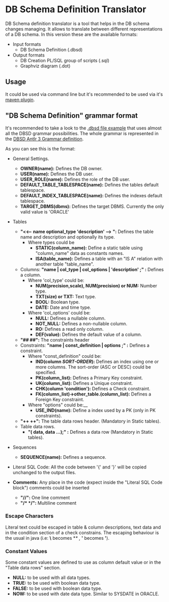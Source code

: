 DB Schema Definition Translator
===============================

DB Schema definition translator is a tool that helps in the DB schema changes managing.
It allows to translate between different representations of a DB schema.
In this version these are the available formats:

* Input formats
  * DB Schema Definition (.dbsd)
* Output formats
  * DB Creation PL/SQL group of scripts (.sql)
  * Graphviz diagram (.dot)


Usage
-----

It could be used via command line but it's recommended to be used via it's [maven plugin][1].


"DB Schema Definition" grammar format
-----------------------------------------
It's recommended to take a look to the [.dbsd file example][2] that uses almost all the DBSD grammar possibilities.
The whole grammar is represented in the [DBSD Antlr 3 Grammar definition][3].

As you can see this is the format:

* General Settings.
  * __OWNER(name):__ Defines the DB owner.
  * __USER(name):__ Defines the DB user.
  * __USER_ROLE(name):__ Defines the role of the DB user.
  * __DEFAULT_TABLE_TABLESPACE(name):__ Defines the tables default tablespace.
  * __DEFAULT_INDEX_TABLESPACE(name):__ Defines the indexes default tablespace.
  * __TARGET_DBMS(dbms):__ Defines the target DBMS. Currently the only valid value is 'ORACLE'
* Tables
  * __"<<-- name optional_type 'description' --> ":__ Defines the table name and description and optionally its type.
    * Where types could be
      * __STATIC(column_name):__ Define a static table using "column_name" data as constants names.
      * __ISA(table_name):__ Defines a table with an "IS A" relation with another table "table_name".
  * Columns: __"name | col_type | col_options | 'description' ;" :__ Defines a column.
      * Where 'col_type' could be:
         * __NUM(precision,scale), NUM(precision) or NUM:__ Number type.
         * __TXT(size) or TXT:__ Text type.
         * __BOOL:__ Boolean type.
         * __DATE:__ Date and time type.
      * Where 'col_options' could be:
         * __NULL:__ Defines a nullable column.
         * __NOT_NULL:__ Defines a non-nullable column.
         * __RO:__ Defines a read only column.
         * __DEF(value):__ Defines the default value of a column.
  * __"##     ##":__ The constraints header
  * Constraints: __"name | const_definition | options ;" :__ Defines a constraint.
      * Where "const_definition" could be:
         * __IND(column *SORT-ORDER*):__ Defines an index using one or more columns. The sort-order (ASC or DESC) could be specified.
         * __PK(column_list):__ Defines a Primary Key constraint.
         * __UK(column_list):__ Defines a Unique constraint.
         * __CHK(column 'condition'):__ Defines a Check constraint.
         * __FK(column_list)->other_table.(column_list):__ Defines a Foreign Key constraint.
      * Where "options" could be:__
         * __USE_IND(name):__ Define a index used by a PK (only in PK constraints).
  * __"++     ++":__ The table data rows header. (Mandatory in Static tables).
  * Table data rows.
    * __"( data, data ...);" :__ Defines a data row (Mandatory in Static tables).
* Sequences
  * __SEQUENCE(name):__ Defines a sequence.
* Literal SQL Code: All the code between '{' and '}' will be copied unchanged to the output files.

* __Comments:__ Any place in the code (expect inside the "Literal SQL Code block") comments could be inserted
  * __"//":__  One line comment
  * __"/* */":__ Multiline comment

### Escape Characters ###
Literal text could be escaped in table & column descriptions, text data and in the condition section of a check constrains.
The escaping behaviour is the usual in java (i.e: **\\** becomes **\** , **\'** becomes **'**).

### Constant Values ###
Some constant values are defined to use as column default value or in the "Table data rows" section.
  * __NULL:__ to be used with all data types.
  * __TRUE:__ to be used with boolean data type.
  * __FALSE:__ to be used with boolean data type.
  * __NOW:__ to be used with date data type. Similar to SYSDATE in ORACLE.





[1]: https://github.com/fecresgam/db-schema-definition-translator-maven-plugin  "DB Schema Definition Translator Maven Plugin"
[2]: src/test/resources/testInput.dbsd ".dbsd File Example"
[3]: src/main/antlr/Dbsd.g "DBSD Antlr 3 Grammar"